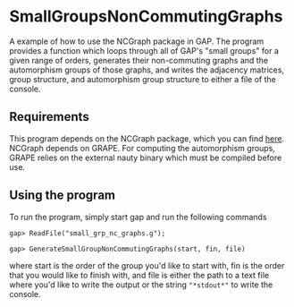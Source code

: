 # SmallGroupsNonCommutingGraphs
A example of how to use the NCGraph package in GAP. The program provides a function which loops through all of GAP's "small groups" for a given range of orders, generates their non-commuting graphs and the automorphism groups of those graphs, and writes the adjacency matrices, group structure, and automorphism group structure to either a file of the console.

## Requirements
This program depends on the NCGraph package, which you can find [here](https://github.com/GouwarPower/NCGraph). NCGraph depends on GRAPE. For computing the automorphism groups, GRAPE relies on the external nauty binary which must be compiled before use.

## Using the program
To run the program, simply start gap and run the following commands

`gap> ReadFile("small_grp_nc_graphs.g");`

`gap> GenerateSmallGroupNonCommutingGraphs(start, fin, file)`

where start is the order of the group you'd like to start with, fin is the order that you would like to finish with, and file is either the path to a text file where you'd like to write the output or the string `"*stdout*"` to write the console.
